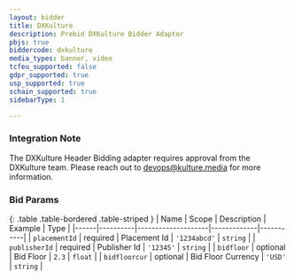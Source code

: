 ```yaml
---
layout: bidder
title: DXKulture
description: Prebid DXKulture Bidder Adaptor
pbjs: true
biddercode: dxkulture
media_types: banner, video
tcfeu_supported: false
gdpr_supported: true
usp_supported: true
schain_supported: true
sidebarType: 1

---
```


### Integration Note

The DXKulture Header Bidding adapter requires approval from the DXKulture team. Please reach out to  <devops@kulture.media> for more information.

### Bid Params

{: .table .table-bordered .table-striped }
| Name | Scope    | Description        | Example     | Type      |
|------|----------|--------------------|-------------|-----------|
| `placementId` | required | Placement Id | `'1234abcd'` | `string`  |
| `publisherId` | required | Publisher Id       | `'12345'`     | `string` |
| `bidfloor` | optional | Bid Floor       | `2.3`     | `float` |
| `bidfloorcur` | optional | Bid Floor Currency       | `'USD'`     | `string` |